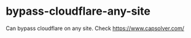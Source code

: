 # bypass-cloudflare-any-site
Can bypass cloudflare on any site. Check https://www.capsolver.com/ 











                                                   